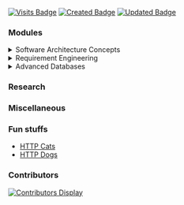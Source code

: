 [![Visits Badge](https://badges.pufler.dev/visits/isurunuwanthilaka/sa.msc.cse.uom)](https://badges.pufler.dev)
[![Created Badge](https://badges.pufler.dev/created/isurunuwanthilaka/sa.msc.cse.uom)](https://badges.pufler.dev)
[![Updated Badge](https://badges.pufler.dev/updated/isurunuwanthilaka/sa.msc.cse.uom)](https://badges.pufler.dev)

### Modules

<details>
  <summary>Software Architecture Concepts</summary>

  <ul>
  <li><a href="/posts/sac/intro-to-sa.html">Introduction to the Software Architecture</a></li>
  <li><a href="https://github.com/isurunuwanthilaka/sa.msc.cse.uom/blob/gh-pages/docs/books/Software%20Architecture%20in%20Practice%20(3rd).pdf">Len Bass, Paul Clements, & Rick Kazman. Software Architecture in Practice (Third Edition). Addison-Wesley, 2013</a></li>
  <li><a href="https://github.com/isurunuwanthilaka/sa.msc.cse.uom/blob/gh-pages/docs/books/Software%20Architecture_Foundations_Theory_Practice.pdf">Richard N. Taylor, Nenad Medvidovic, & Eric M. Dashofy. Software Architecture: Foundations, Theory, and Practice. Wiley, 2010</a></li>
  </ul>
 </details>
 
 <details>
  <summary>Requirement Engineering</summary>

  <ul>
  <li><a href="https://github.com/isurunuwanthilaka/sa.msc.cse.uom/blob/gh-pages/docs/books/Software%20Engineering%20(9th%20Edition).pdf">Ian Sommerville.Software Engineering (Ninth Edition).Addison-Wesley, 2011</a></li>
  <li><a href="https://www.youtube.com/channel/UCRZ_hwIp9AKl5FswNdmROxQ">Ian Sommerville's mini talks</a></li>
  </ul>
 </details>
 
 <details>
  <summary>Advanced Databases</summary>

  <ul>
  <li><a href="https://github.com/isurunuwanthilaka/sa.msc.cse.uom/blob/gh-pages/docs/books/Database_System_Concepts_7th.pdf">Abraham Silberschatz,Henry F. Korth,S. Sudarshan. Database System Concepts (Seventh Edition).McGraw-Hill,2020</a></li>
  </ul>
 </details>

### Research

### Miscellaneous

### Fun stuffs

<ul>
<li><a href="https://http.cat/">HTTP Cats</a></li>
<li><a href="https://httpstatusdogs.com/">HTTP Dogs</a></li>
</ul>

### Contributors

[![Contributors Display](https://badges.pufler.dev/contributors/isurunuwanthilaka/sa.msc.cse.uom?size=50&padding=5&bots=true)](https://badges.pufler.dev)

